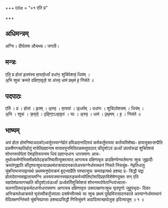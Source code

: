 +++
title = "०१ एति प्र"

+++
## अधिमन्त्रम्
अग्निः। दीर्घतमा औचथ्यः। जगती।

## मन्त्रः
एति॒ प्र होता॑ व्र॒तम॑स्य मा॒ययो॒र्ध्वां दधा॑नः॒ शुचि॑पेशसं॒ धिय॑म् ।  
अ॒भि स्रुचः॑ क्रमते दक्षिणा॒वृतो॒ या अ॑स्य॒ धाम॑ प्रथ॒मं ह॒ निंस॑ते ॥

## पदपाठः
एति॑ । प्र । होता॑ । व्र॒तम् । अ॒स्य॒ । मा॒यया॑ । ऊ॒र्ध्वाम् । दधा॑नः । शुचि॑ऽपेशसम् । धिय॑म् ।  
अ॒भि । स्रुचः॑ । क्र॒म॒ते॒ । द॒क्षि॒णा॒ऽआ॒वृतः॑ । याः । अ॒स्य॒ । धाम॑ । प्र॒थ॒मम् । ह॒ । निंस॑ते ॥

## भाष्यम्
अयं होता होमनिष्पाअदकोऽध्वर्युरस्याग्नेर्व्रतं हविःप्रदानादिरूपं कर्मकर्तुंमायया कर्तंव्यविशेषप्र- ज्ञयायुक्तःसन्प्रैति प्रकर्षेणगच्छतिहोतुं मायेतिप्रज्ञानाम मायावयुनमितितन्नामसुपाठात् कीदृशोऽयं ऊर्ध्वां उपर्यारूढां शुचिपेशसं शोभनरूपोपेतां पेशइतिरूपनाम धियं प्रज्ञान्दधानः धारयमाणः आच- तुर्थात्कर्मणोभिसमीक्ष्येतेदङ्करिष्यतीत्युक्तत्वात् आगत्यच दक्षिणावृतः प्रादक्षिण्येनवर्तमानाः स्रुचः जुह्वादीः क्रमतेगृह्णाति कीदृश्यःस्रुचःयाःप्रथमंपात्रासादनकालेअस्याग्नेर्धामस्थानं निंसते निंसचुंब- नेइतिधातुः चुंबन्तिभजन्तइत्यर्थः प्रथममनुष्ठेयक्रमं बुद्भ्याप्रैति पश्चात्सुचः क्रमतइत्यर्थः हशब्दः प्र- सिद्धौ यद्वा होतादेवानामाह्वातायमग्निः अस्ययजमानस्यव्रतङ्कर्मज्योतिष्टोमादिप्रज्ञाविशेषेणयुक्तः सन् एति यज्ञदेशंप्रत्यागच्छति कीदृशोऽयंऊर्ध्वां ऊर्ध्ववर्तिशुचिपेशसं शोभनरूपोपेतान्धियंज्वाला- चलनादिरूपङ्कर्मदधानोधारयमाणः आगत्यच दक्षिणावृतः उक्तलक्षणाःस्रुचः घृतपूर्णाः जुहूपभृदा- दिकाः अभिक्रमतेआक्रमते घृतंस्वीकर्तुंज्वालाः प्रसर्षन्तीत्यर्थः याः स्रुचः प्रथमं पूर्वंहविरासादनकाले अस्याग्नेर्धामस्थानं वेदिलक्षणन्तिंसते चुंबन्तिप्राप्ताः हशब्दःप्रसिद्धौ णिसिचुंबने अदादित्वाच्छपोलुक् इदित्त्वान्नुम् ॥ १ ॥